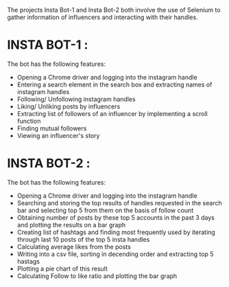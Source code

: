 The projects Insta Bot-1 and Insta Bot-2 both involve the use of Selenium to gather information of influencers and interacting with their handles.

# INSTA BOT-1 : 
The bot has the following features:
- Opening a Chrome driver and logging into the instagram handle
- Entering a search element in the search box and extracting names of instagram handles
- Following/ Unfollowing instagram handles
- Liking/ Unliking posts by influencers
- Extracting list of followers of an influencer by implementing a scroll function
- Finding mutual followers
- Viewing an influencer's story

# INSTA BOT-2 :
The bot has the following features:
- Opening a Chrome driver and logging into the instagram handle
- Searching and storing the top results of handles requested in the search bar and selecting top 5 from them on the basis of follow count
- Obtaining number of posts by these top 5 accounts in the past 3 days and plotting the results on a bar graph
- Creating list of hashtags and finding most frequently used by iterating through last 10 posts of the top 5 insta handles
- Calculating average likes from the posts
-  Writing into a csv file, sorting in decending order and extracting top 5 hastags
-  Plotting a pie chart of this result
-  Calculating Follow to like ratio and plotting the bar graph
